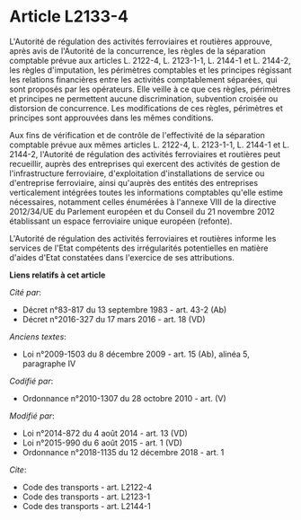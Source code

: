 # Article L2133-4

L'Autorité de régulation des activités ferroviaires et routières approuve, après avis de l'Autorité de la concurrence, les
règles de la séparation comptable prévue aux articles L. 2122-4, L. 2123-1-1, L. 2144-1 et L. 2144-2, les règles
d'imputation, les périmètres comptables et les principes régissant les relations financières entre les activités
comptablement séparées, qui sont proposés par les opérateurs. Elle veille à ce que ces règles, périmètres et principes ne
permettent aucune discrimination, subvention croisée ou distorsion de concurrence. Les modifications de ces règles,
périmètres et principes sont approuvées dans les mêmes conditions.

Aux fins de vérification et de contrôle de l'effectivité de la séparation comptable prévue aux mêmes articles L. 2122-4, L.
2123-1-1, L. 2144-1 et L. 2144-2, l'Autorité de régulation des activités ferroviaires et routières peut recueillir, auprès
des entreprises qui exercent des activités de gestion de l'infrastructure ferroviaire, d'exploitation d'installations de
service ou d'entreprise ferroviaire, ainsi qu'auprès des entités des entreprises verticalement intégrées toutes les
informations comptables qu'elle estime nécessaires, notamment celles énumérées à l'annexe VIII de la directive 2012/34/UE du
Parlement européen et du Conseil du 21 novembre 2012 établissant un espace ferroviaire unique européen (refonte).

L'Autorité de régulation des activités ferroviaires et routières informe les services de l'Etat compétents des irrégularités
potentielles en matière d'aides d'Etat constatées dans l'exercice de ses attributions.

**Liens relatifs à cet article**

_Cité par_:

  - Décret n°83-817 du 13 septembre 1983 - art. 43-2 (Ab)
  - Décret n°2016-327 du 17 mars 2016 - art. 18 (VD)

_Anciens textes_:

  - Loi n°2009-1503 du 8 décembre 2009 - art. 15 (Ab), alinéa 5, paragraphe IV

_Codifié par_:

  - Ordonnance n°2010-1307 du 28 octobre 2010 - art. (V)

_Modifié par_:

  - Loi n°2014-872 du 4 août 2014 - art. 13 (VD)
  - Loi n°2015-990 du 6 août 2015 - art. 1 (VD)
  - Ordonnance n°2018-1135 du 12 décembre 2018 - art. 1

_Cite_:

  - Code des transports - art. L2122-4
  - Code des transports - art. L2123-1
  - Code des transports - art. L2144-1
